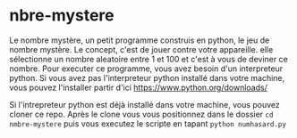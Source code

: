 # nbre-mystere
Le nombre mystère, un petit programme construis en python, le jeu de nombre mystère. 
Le concept, c'est de jouer contre votre appareille. elle sélectionne un nombre aleatoire entre 1 et 100 et c'est à vous de deviner ce nombre.   Pour executer ce programme, 
vous avez besoin d'un interpreteur python. Si vous avez pas l'interpreteur python installé 
dans votre machine, vous pouvez l'installer partir d'ici https://www.python.org/downloads/ 

Si l'intrepreteur python est déjà installé dans votre machine, vous pouvez cloner ce repo.
Après le clone vous vous positionnez dans le dossier ```cd nmbre-mystere``` puis vous executez le scripte en tapant ```python numhasard.py```
